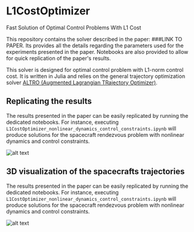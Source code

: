 # L1CostOptimizer
Fast Solution of Optimal Control Problems With L1 Cost

This repository contains the solver described in the paper: ###LINK TO PAPER. Its provides all the details regarding the parameters used for the experiments presented in the paper. Notebooks are also provided to allow for quick replication of the paper's results.

This solver is designed for optimal control problem with L1-norm control cost. It is written in Julia and relies on the general trajectory optimization solver [ALTRO (Augmented Lagrangian TRajectory Optimizer)](https://rexlab.stanford.edu/papers/altro-iros.pdf). 

## Replicating the results
The results presented in the paper can be easily replicated by running the dedicated notebooks. For instance, executing `L1CostOptimizer_nonlinear_dynamics_control_constraints.ipynb` will produce solutions for the spacecraft rendezvous problem with nonlinear dynamics and control constraints.

![alt text](https://raw.githubusercontent.com/simon-lc/L1CostOptimizer.jl/master/readme/constrained_nonlinear_dynamics.png)

## 3D visualization of the spacecrafts trajectories
The results presented in the paper can be easily replicated by running the dedicated notebooks. For instance, executing `L1CostOptimizer_nonlinear_dynamics_control_constraints.ipynb` will produce solutions for the spacecraft rendezvous problem with nonlinear dynamics and control constraints.

![alt text](https://raw.githubusercontent.com/simon-lc/L1CostOptimizer.jl/master/readme/satellite_rendezvous.png)



